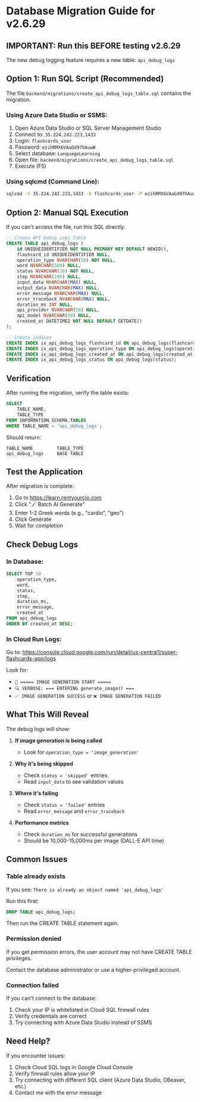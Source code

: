 # Database Migration Guide for v2.6.29

## IMPORTANT: Run this BEFORE testing v2.6.29

The new debug logging feature requires a new table: `api_debug_logs`

## Option 1: Run SQL Script (Recommended)

The file `backend/migrations/create_api_debug_logs_table.sql` contains the migration.

### Using Azure Data Studio or SSMS:

1. Open Azure Data Studio or SQL Server Management Studio
2. Connect to: `35.224.242.223,1433`
3. Login: `flashcards_user`
4. Password: `ezihRMX6VAaGd97hAuwW`
5. Select database: `LanguageLearning`
6. Open file: `backend/migrations/create_api_debug_logs_table.sql`
7. Execute (F5)

### Using sqlcmd (Command Line):

```bash
sqlcmd -S 35.224.242.223,1433 -U flashcards_user -P ezihRMX6VAaGd97hAuwW -d LanguageLearning -i backend/migrations/create_api_debug_logs_table.sql
```

## Option 2: Manual SQL Execution

If you can't access the file, run this SQL directly:

```sql
-- Create API Debug Logs Table
CREATE TABLE api_debug_logs (
    id UNIQUEIDENTIFIER NOT NULL PRIMARY KEY DEFAULT NEWID(),
    flashcard_id UNIQUEIDENTIFIER NULL,
    operation_type NVARCHAR(50) NOT NULL,
    word NVARCHAR(500) NULL,
    status NVARCHAR(20) NOT NULL,
    step NVARCHAR(100) NULL,
    input_data NVARCHAR(MAX) NULL,
    output_data NVARCHAR(MAX) NULL,
    error_message NVARCHAR(MAX) NULL,
    error_traceback NVARCHAR(MAX) NULL,
    duration_ms INT NULL,
    api_provider NVARCHAR(50) NULL,
    api_model NVARCHAR(50) NULL,
    created_at DATETIME2 NOT NULL DEFAULT GETDATE()
);

-- Create indexes
CREATE INDEX ix_api_debug_logs_flashcard_id ON api_debug_logs(flashcard_id);
CREATE INDEX ix_api_debug_logs_operation_type ON api_debug_logs(operation_type);
CREATE INDEX ix_api_debug_logs_created_at ON api_debug_logs(created_at DESC);
CREATE INDEX ix_api_debug_logs_status ON api_debug_logs(status);
```

## Verification

After running the migration, verify the table exists:

```sql
SELECT 
    TABLE_NAME,
    TABLE_TYPE
FROM INFORMATION_SCHEMA.TABLES
WHERE TABLE_NAME = 'api_debug_logs';
```

Should return:
```
TABLE_NAME         TABLE_TYPE
api_debug_logs     BASE TABLE
```

## Test the Application

After migration is complete:

1. Go to https://learn.rentyourcio.com
2. Click "🪄 Batch AI Generate"
3. Enter 1-2 Greek words (e.g., "cardio", "geo")
4. Click Generate
5. Wait for completion

## Check Debug Logs

### In Database:

```sql
SELECT TOP 10
    operation_type,
    word,
    status,
    step,
    duration_ms,
    error_message,
    created_at
FROM api_debug_logs
ORDER BY created_at DESC;
```

### In Cloud Run Logs:

Go to: https://console.cloud.google.com/run/detail/us-central1/super-flashcards-app/logs

Look for:
- `🎨 ===== IMAGE GENERATION START =====`
- `🔍 VERBOSE: === ENTERING generate_image() ===`
- `✅ IMAGE GENERATION SUCCESS` or `❌ IMAGE GENERATION FAILED`

## What This Will Reveal

The debug logs will show:

1. **If image generation is being called**
   - Look for `operation_type = 'image_generation'`

2. **Why it's being skipped**
   - Check `status = 'skipped'` entries
   - Read `input_data` to see validation values

3. **Where it's failing**
   - Check `status = 'failed'` entries
   - Read `error_message` and `error_traceback`

4. **Performance metrics**
   - Check `duration_ms` for successful generations
   - Should be 10,000-15,000ms per image (DALL-E API time)

## Common Issues

### Table already exists
If you see: `There is already an object named 'api_debug_logs'`

Run this first:
```sql
DROP TABLE api_debug_logs;
```

Then run the CREATE TABLE statement again.

### Permission denied
If you get permission errors, the user account may not have CREATE TABLE privileges.

Contact the database administrator or use a higher-privileged account.

### Connection failed
If you can't connect to the database:
1. Check your IP is whitelisted in Cloud SQL firewall rules
2. Verify credentials are correct
3. Try connecting with Azure Data Studio instead of SSMS

## Need Help?

If you encounter issues:
1. Check Cloud SQL logs in Google Cloud Console
2. Verify firewall rules allow your IP
3. Try connecting with different SQL client (Azure Data Studio, DBeaver, etc.)
4. Contact me with the error message
